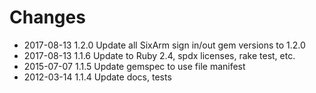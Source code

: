 # Changes

* 2017-08-13 1.2.0 Update all SixArm sign in/out gem versions to 1.2.0
* 2017-08-13 1.1.6 Update to Ruby 2.4, spdx licenses, rake test, etc.
* 2015-07-07 1.1.5 Update gemspec to use file manifest
* 2012-03-14 1.1.4 Update docs, tests
